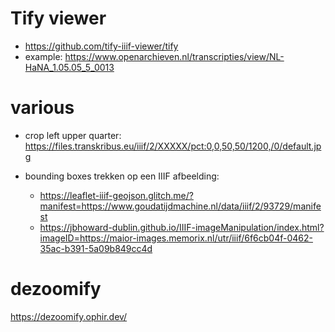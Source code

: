 # Tify viewer
* https://github.com/tify-iiif-viewer/tify
* example: https://www.openarchieven.nl/transcripties/view/NL-HaNA_1.05.05_5_0013

# various
* crop left upper quarter: https://files.transkribus.eu/iiif/2/XXXXX/pct:0,0,50,50/1200,/0/default.jpg

* bounding boxes trekken op een IIIF afbeelding:
  * https://leaflet-iiif-geojson.glitch.me/?manifest=https://www.goudatijdmachine.nl/data/iiif/2/93729/manifest
  * https://jbhoward-dublin.github.io/IIIF-imageManipulation/index.html?imageID=https://maior-images.memorix.nl/utr/iiif/6f6cb04f-0462-35ac-b391-5a09b849cc4d

# dezoomify
https://dezoomify.ophir.dev/
